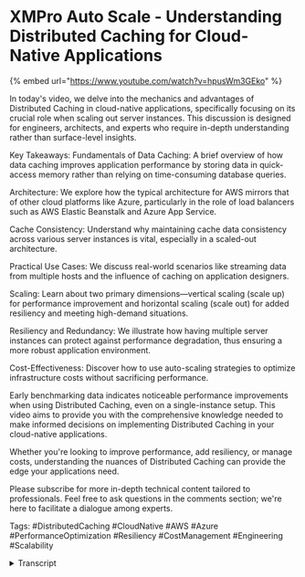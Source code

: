 # XMPro Auto Scale - Understanding Distributed Caching for Cloud-Native Applications
{% embed url="https://www.youtube.com/watch?v=hpusWm3GEko" %}

In today's video, we delve into the mechanics and advantages of Distributed Caching in cloud-native applications, specifically focusing on its crucial role when scaling out server instances. This discussion is designed for engineers, architects, and experts who require in-depth understanding rather than surface-level insights.

Key Takeaways:
Fundamentals of Data Caching: A brief overview of how data caching improves application performance by storing data in quick-access memory rather than relying on time-consuming database queries.

Architecture: We explore how the typical architecture for AWS mirrors that of other cloud platforms like Azure, particularly in the role of load balancers such as AWS Elastic Beanstalk and Azure App Service.

Cache Consistency: Understand why maintaining cache data consistency across various server instances is vital, especially in a scaled-out architecture.

Practical Use Cases: We discuss real-world scenarios like streaming data from multiple hosts and the influence of caching on application designers.

Scaling: Learn about two primary dimensions—vertical scaling (scale up) for performance improvement and horizontal scaling (scale out) for added resiliency and meeting high-demand situations.

Resiliency and Redundancy: We illustrate how having multiple server instances can protect against performance degradation, thus ensuring a more robust application environment.

Cost-Effectiveness: Discover how to use auto-scaling strategies to optimize infrastructure costs without sacrificing performance.

Early benchmarking data indicates noticeable performance improvements when using Distributed Caching, even on a single-instance setup. This video aims to provide you with the comprehensive knowledge needed to make informed decisions on implementing Distributed Caching in your cloud-native applications.

Whether you're looking to improve performance, add resiliency, or manage costs, understanding the nuances of Distributed Caching can provide the edge your applications need.

Please subscribe for more in-depth technical content tailored to professionals. Feel free to ask questions in the comments section; we're here to facilitate a dialogue among experts.

Tags:
#DistributedCaching #CloudNative #AWS #Azure #PerformanceOptimization #Resiliency #CostManagement #Engineering #Scalability
<details>
<summary>Transcript</summary>data catering is a technique to improve

the performance and responsiveness of

applications where frequently Access

Data stored in memory

a fast and easily accessible location

rather than a time-consuming operation

like accessing a database

distributed casing is when it is stored

in an external service accessible by one

or more servers

it is mandatory when you scale out and

run more than one instance of our

product

I'm showing the typical architecture for

AWS but it is the same concept on other

platforms and you can view their typical

architecture on our product

your Cloud native implementation handles

adding Resources by basically cloning

the web service

they're out of the box load balancer

such as AWS elastic Beanstalk or Azure

app service determines which web service

the user's browser connects to as soon

as you scale out

between different browsers and stream

hosts talk to any of the web server

instances the cache data must give the

same result

in the example of an app page that is

initially loaded

everyone will see the same published app

page because it's saved in the database

when someone edits that app page in

order for every other user to see those

changes near real time

those changes must be stored somewhere

in memory that all the servers server

instances access

with distributed caching we move that

in-memory data out of the individual web

servers and into readers

the end result is that the web server

instances all access the same memory

allowing the clients connected to the

different servers to see those changes

in near real time too

there's a lot of functionality in our

product that uses cache data

for example streaming data from a stream

host or multiple stream hosts connecting

to application designer where the stream

hosts our clients as well

the main reason for scaling is

performance

for example if the CPU was high for data

streams and you had many streams running

you could scale up by increasing the app

service plan in Azure but there is a

limit to how high you can go

this is when you would scale up to get

more CPU

so one reason is for performance to

scale up and out

the second reason is resiliency

for example if you had data stream

designer on Azure app service plan 2 and

it had an issue with a performance was

deprecated for some reason users would

be locked out

however if you had two instances at a

lower service plan and one of those had

an issue that caused performance to be

degraded the users would be able to

continue to use the product on the

second instance

so resiliency is another Factor

[Music]

the third benefit is cost

technically you can Auto scale out an

inner gain automatically or on a

schedule to better manage your

infrastructure costs in Peak periods

early benchmarking results indicate that

using distributed caching has

performance improvements even when you

are running only one instance of the

product and so is something you may want

to consider switching to for larger

production ready implementations

such as those with a large number of

data streams
</details>